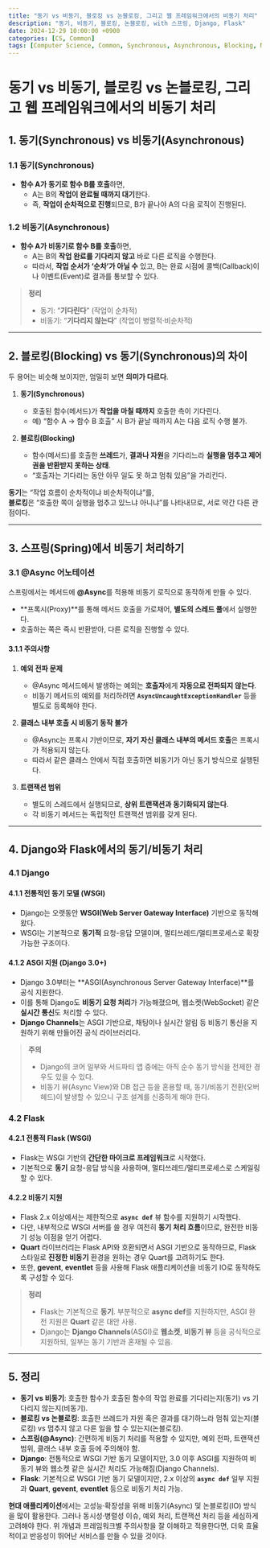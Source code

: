 ```yaml
---
title: "동기 vs 비동기, 블로킹 vs 논블로킹, 그리고 웹 프레임워크에서의 비동기 처리"
description: "동기, 비동기, 블로킹, 논블로킹, with 스프링, Django, Flask"
date: 2024-12-29 10:00:00 +0900
categories: [CS, Common]
tags: [Computer Science, Common, Synchronous, Asynchronous, Blocking, Non-Blocking, Web Framework, Async, Django, Flask]
---
```


# 동기 vs 비동기, 블로킹 vs 논블로킹, 그리고 웹 프레임워크에서의 비동기 처리

## 1. 동기(Synchronous) vs 비동기(Asynchronous)

### 1.1 동기(Synchronous)
- **함수 A가 동기로 함수 B를 호출**하면,  
  - A는 B의 **작업이 완료될 때까지 대기**한다.  
  - 즉, **작업이 순차적으로 진행**되므로, B가 끝나야 A의 다음 로직이 진행된다.

### 1.2 비동기(Asynchronous)
- **함수 A가 비동기로 함수 B를 호출**하면,  
  - A는 B의 **작업 완료를 기다리지 않고** 바로 다른 로직을 수행한다.  
  - 따라서, **작업 순서가 ‘순차’가 아닐 수** 있고, B는 완료 시점에 콜백(Callback)이나 이벤트(Event)로 결과를 통보할 수 있다.

> **정리**  
> - 동기: “**기다린다**” (작업이 순차적)  
> - 비동기: “**기다리지 않는다**” (작업이 병렬적·비순차적)

---

## 2. 블로킹(Blocking) vs 동기(Synchronous)의 차이

두 용어는 비슷해 보이지만, 엄밀히 보면 **의미가 다르다**.

1. **동기(Synchronous)**  
   - 호출된 함수(메서드)가 **작업을 마칠 때까지** 호출한 측이 기다린다.  
   - 예) “함수 A → 함수 B 호출” 시 B가 끝날 때까지 A는 다음 로직 수행 불가.

2. **블로킹(Blocking)**  
   - 함수(메서드)를 호출한 **쓰레드**가, **결과나 자원**을 기다리느라 **실행을 멈추고 제어권을 반환받지 못하는 상태**.  
   - “호출자는 기다리는 동안 아무 일도 못 하고 멈춰 있음”을 가리킨다.

**동기**는 “작업 흐름이 순차적이냐 비순차적이냐”를,  
**블로킹**은 “호출한 쪽이 실행을 멈추고 있느냐 아니냐”를 나타내므로, 서로 약간 다른 관점이다.

---

## 3. 스프링(Spring)에서 비동기 처리하기

### 3.1 @Async 어노테이션

스프링에서는 메서드에 **@Async**를 적용해 비동기 로직으로 동작하게 만들 수 있다.  
- **프록시(Proxy)**를 통해 메서드 호출을 가로채어, **별도의 스레드 풀**에서 실행한다.  
- 호출하는 쪽은 즉시 반환받아, 다른 로직을 진행할 수 있다.

#### 3.1.1 주의사항

1. **예외 전파 문제**  
   - @Async 메서드에서 발생하는 예외는 **호출자**에게 **자동으로 전파되지 않는다**.  
   - 비동기 메서드의 예외를 처리하려면 **`AsyncUncaughtExceptionHandler`** 등을 별도로 등록해야 한다.

2. **클래스 내부 호출 시 비동기 동작 불가**  
   - @Async는 프록시 기반이므로, **자기 자신 클래스 내부의 메서드 호출**은 프록시가 적용되지 않는다.  
   - 따라서 같은 클래스 안에서 직접 호출하면 비동기가 아닌 동기 방식으로 실행된다.

3. **트랜잭션 범위**  
   - 별도의 스레드에서 실행되므로, **상위 트랜잭션과 동기화되지 않는다**.  
   - 각 비동기 메서드는 독립적인 트랜잭션 범위를 갖게 된다.

---

## 4. Django와 Flask에서의 동기/비동기 처리

### 4.1 Django

#### 4.1.1 전통적인 동기 모델 (WSGI)
- Django는 오랫동안 **WSGI(Web Server Gateway Interface)** 기반으로 동작해 왔다.  
- WSGI는 기본적으로 **동기적** 요청-응답 모델이며, 멀티쓰레드/멀티프로세스로 확장 가능한 구조이다.

#### 4.1.2 ASGI 지원 (Django 3.0+)
- Django 3.0부터는 **ASGI(Asynchronous Server Gateway Interface)**를 공식 지원한다.  
- 이를 통해 Django도 **비동기 요청 처리**가 가능해졌으며, 웹소켓(WebSocket) 같은 **실시간 통신**도 처리할 수 있다.  
- **Django Channels**는 ASGI 기반으로, 채팅이나 실시간 알림 등 비동기 통신을 지원하기 위해 만들어진 공식 라이브러리다.

> **주의**  
> - Django의 코어 일부와 서드파티 앱 중에는 아직 순수 동기 방식을 전제한 경우도 있을 수 있다.  
> - 비동기 뷰(Async View)와 DB 접근 등을 혼용할 때, 동기/비동기 전환(오버헤드)이 발생할 수 있으니 구조 설계를 신중하게 해야 한다.

### 4.2 Flask

#### 4.2.1 전통적 Flask (WSGI)
- Flask는 WSGI 기반의 **간단한 마이크로 프레임워크**로 시작했다.  
- 기본적으로 **동기** 요청-응답 방식을 사용하며, 멀티쓰레드/멀티프로세스로 스케일링할 수 있다.

#### 4.2.2 비동기 지원
- Flask 2.x 이상에서는 제한적으로 **`async def`** 뷰 함수를 지원하기 시작했다.  
- 다만, 내부적으로 WSGI 서버를 쓸 경우 여전히 **동기 처리 흐름**이므로, 완전한 비동기 성능 이점을 얻기 어렵다.  
- **Quart** 라이브러리는 Flask API와 호환되면서 ASGI 기반으로 동작하므로, Flask 스타일로 **진정한 비동기** 환경을 원하는 경우 Quart를 고려하기도 한다.  
- 또한, **gevent**, **eventlet** 등을 사용해 Flask 애플리케이션을 비동기 IO로 동작하도록 구성할 수 있다.

> **정리**  
> - Flask는 기본적으로 **동기**. 부분적으로 **async def**를 지원하지만, ASGI 완전 지원은 **Quart** 같은 대안 사용.  
> - Django는 **Django Channels**(ASGI)로 **웹소켓**, **비동기 뷰** 등을 공식적으로 지원하되, 일부는 동기 기반과 혼재될 수 있음.

---

## 5. 정리

- **동기 vs 비동기**: 호출한 함수가 호출된 함수의 작업 완료를 기다리는지(동기) vs 기다리지 않는지(비동기).  
- **블로킹 vs 논블로킹**: 호출한 쓰레드가 자원 혹은 결과를 대기하느라 멈춰 있는지(블로킹) vs 멈추지 않고 다른 일을 할 수 있는지(논블로킹).  
- **스프링(@Async)**: 간편하게 비동기 처리를 적용할 수 있지만, 예외 전파, 트랜잭션 범위, 클래스 내부 호출 등에 주의해야 함.  
- **Django**: 전통적으로 WSGI 기반 동기 모델이지만, 3.0 이후 ASGI를 지원하여 비동기 뷰와 웹소켓 같은 실시간 처리도 가능해짐(Django Channels).  
- **Flask**: 기본적으로 WSGI 기반 동기 모델이지만, 2.x 이상의 **`async def`** 일부 지원과 **Quart**, **gevent**, **eventlet** 등으로 비동기 처리 가능.

**현대 애플리케이션**에서는 고성능·확장성을 위해 비동기(Async) 및 논블로킹(IO) 방식을 많이 활용한다. 그러나 동시성·병렬성 이슈, 예외 처리, 트랜잭션 처리 등을 세심하게 고려해야 한다. 위 개념과 프레임워크별 주의사항을 잘 이해하고 적용한다면, 더욱 효율적이고 반응성이 뛰어난 서비스를 만들 수 있을 것이다.